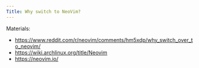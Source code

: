 ```yaml
---
Title: Why switch to NeoVim?
---
```


Materials:
- https://www.reddit.com/r/neovim/comments/hm5xdp/why_switch_over_to_neovim/
- https://wiki.archlinux.org/title/Neovim
- https://neovim.io/
